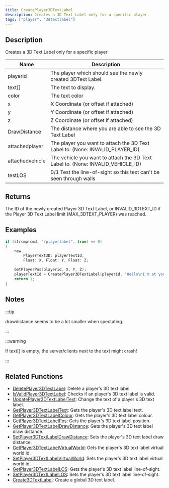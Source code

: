 ```yaml
---
title: CreatePlayer3DTextLabel
description: Creates a 3D Text Label only for a specific player.
tags: ["player", "3dtextlabel"]
---
```


<VersionWarn version='SA-MP 0.3a' />

## Description

Creates a 3D Text Label only for a specific player

| Name            | Description                                                                     |
| --------------- | ------------------------------------------------------------------------------- |
| playerid        | The player which should see the newly created 3DText Label.                     |
| text[]          | The text to display.                                                            |
| color           | The text color                                                                  |
| x               | X Coordinate (or offset if attached)                                            |
| y               | Y Coordinate (or offset if attached)                                            |
| z               | Z Coordinate (or offset if attached)                                            |
| DrawDistance    | The distance where you are able to see the 3D Text Label                        |
| attachedplayer  | The player you want to attach the 3D Text Label to. (None: INVALID_PLAYER_ID)   |
| attachedvehicle | The vehicle you want to attach the 3D Text Label to. (None: INVALID_VEHICLE_ID) |
| testLOS         | 0/1 Test the line-of-sight so this text can't be seen through walls             |

## Returns

The ID of the newly created Player 3D Text Label, or INVALID_3DTEXT_ID if the Player 3D Text Label limit (MAX_3DTEXT_PLAYER) was reached.

## Examples

```c
if (strcmp(cmd, "/playerlabel", true) == 0)
{
    new
        PlayerText3D: playerTextId,
        Float: X, Float: Y, Float: Z;

    GetPlayerPos(playerid, X, Y, Z);
    playerTextId = CreatePlayer3DTextLabel(playerid, "Hello\nI'm at your position", 0x008080FF, X, Y, Z, 40.0);
    return 1;
}
```

## Notes

:::tip

drawdistance seems to be a lot smaller when spectating.

:::

:::warning

If text[] is empty, the server/clients next to the text might crash!

:::

## Related Functions

- [DeletePlayer3DTextLabel](DeletePlayer3DTextLabel): Delete a player's 3D text label.
- [IsValidPlayer3DTextLabel](IsValidPlayer3DTextLabel): Checks if an player's 3D text label is valid.
- [UpdatePlayer3DTextLabelText](UpdatePlayer3DTextLabelText): Change the text of a player's 3D text label.
- [GetPlayer3DTextLabelText](GetPlayer3DTextLabelText): Gets the player's 3D text label text.
- [GetPlayer3DTextLabelColour](GetPlayer3DTextLabelColour): Gets the player's 3D text label colour.
- [GetPlayer3DTextLabelPos](GetPlayer3DTextLabelPos): Gets the player's 3D text label position.
- [GetPlayer3DTextLabelDrawDistance](GetPlayer3DTextLabelDrawDistance): Gets the player's 3D text label draw distance.
- [SetPlayer3DTextLabelDrawDistance](SetPlayer3DTextLabelDrawDistance): Sets the player's 3D text label draw distance.
- [GetPlayer3DTextLabelVirtualWorld](GetPlayer3DTextLabelVirtualWorld): Gets the player's 3D text label virtual world id.
- [SetPlayer3DTextLabelVirtualWorld](SetPlayer3DTextLabelVirtualWorld): Sets the player's 3D text label virtual world id.
- [GetPlayer3DTextLabelLOS](GetPlayer3DTextLabelLOS): Gets the player's 3D text label line-of-sight.
- [SetPlayer3DTextLabelLOS](SetPlayer3DTextLabelLOS): Sets the player's 3D text label line-of-sight.
- [Create3DTextLabel](Create3DTextLabel): Create a global 3D text label.